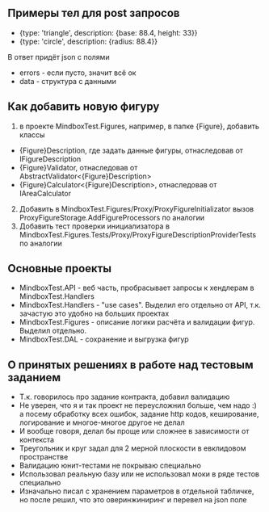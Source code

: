 ﻿## Примеры тел для post запросов

* {type: 'triangle', description: {base: 88.4, height: 33}}
* {type: 'circle', description: {radius: 88.4}}

В ответ придёт json с полями

* errors - если пусто, значит всё ок
* data - структура с данными

## Как добавить новую фигуру

1. в проекте MindboxTest.Figures, например, в папке {Figure}, добавить классы 
* {Figure}Description, где задать данные фигуры, отнаследовав от IFigureDescription
* {Figure}Validator, отнаследовав от AbstractValidator<{Figure}Description>
* {Figure}Calculator<{Figure}Description>, отнаследовав от IAreaCalculator
2. Добавить в MindboxTest.Figures/Proxy/ProxyFigureInitializator вызов ProxyFigureStorage.AddFigureProcessors по аналогии
3. Добавить тест проверки инициализатора в MindboxTest.Figures.Tests/Proxy/ProxyFigureDescriptionProviderTests по аналогии

## Основные проекты

* MindboxTest.API - веб часть, пробрасывает запросы к хендлерам в MindboxTest.Handlers
* MindboxTest.Handlers - "use cases". Выделил его отдельно от API, т.к. зачастую это удобно на больших проектах
* MindboxTest.Figures - описание логики расчёта и валидации фигур. Выделил отдельно.
* MindboxTest.DAL - сохранение и выгрузка фигур

## О принятых решениях в работе над тестовым заданием

* Т.к. говорилось про задание контракта, добавил валидацию
* Не уверен, что я и так проект не переусложнил больше, чем надо :) а посему обработку всех ошибок, задание http кодов, кеширование, логирование и многое-многое другое не делал
* И вообще говоря, делал бы проще или сложнее в зависимости от контекста
* Треугольник и круг задал для 2 мерной плоскости в евклидовом пространстве
* Валидацию юнит-тестами не покрываю специально
* Использовал реальную базу или не использовал моки в ряде тестов специально
* Изначально писал с хранением параметров в отдельной табличке, но после решил, что это оверинжиниринг и перевел на json поле